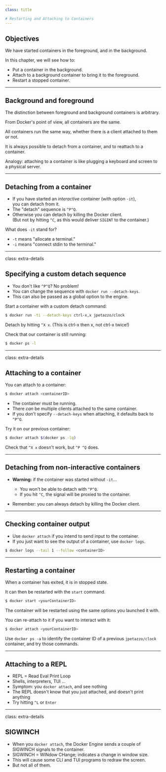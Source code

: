 ```yaml
---
class: title

# Restarting and Attaching to Containers
---
```



## Objectives

We have started containers in the foreground, and in the background.

In this chapter, we will see how to:

* Put a container in the background.
* Attach to a background container to bring it to the foreground.
* Restart a stopped container.
---
## Background and foreground

The distinction between foreground and background containers is arbitrary.

From Docker's point of view, all containers are the same.

All containers run the same way, whether there is a client attached to them or not.

It is always possible to detach from a container, and to reattach to a container.

Analogy: attaching to a container is like plugging a keyboard and screen to a physical server.

---
## Detaching from a container

* If you have started an *interactive* container (with option `-it`),
  <br/>you can detach from it.
* The "detach" sequence is `^P^Q`.
* Otherwise you can detach by killing the Docker client.
  <br/>(But not by hitting `^C`, as this would deliver `SIGINT`
  to the container.)

What does `-it` stand for?

* `-t` means "allocate a terminal."
* `-i` means "connect stdin to the terminal."

---
class: extra-details

## Specifying a custom detach sequence

* You don't like `^P^Q`? No problem!
* You can change the sequence with `docker run --detach-keys`.
* This can also be passed as a global option to the engine.

Start a container with a custom detach command:

```bash
$ docker run -ti --detach-keys ctrl-x,x jpetazzo/clock
```

Detach by hitting `^X x`. (This is ctrl-x then x, not ctrl-x twice!)

Check that our container is still running:

```bash
$ docker ps -l
```

---
class: extra-details

## Attaching to a container

You can attach to a container:

```bash
$ docker attach <containerID>
```

* The container must be running.
* There *can* be multiple clients attached to the same container.
* If you don't specify `--detach-keys` when attaching, it defaults back to `^P^Q`.

Try it on our previous container:

```bash
$ docker attach $(docker ps -lq)
```

Check that `^X x` doesn't work, but `^P ^Q` does.

---
## Detaching from non-interactive containers

* **Warning:** if the container was started without `-it`...

  * You won't be able to detach with `^P^Q`.
  * If you hit `^C`, the signal will be proxied to the container.

* Remember: you can always detach by killing the Docker client.

---
## Checking container output

* Use `docker attach` if you intend to send input to the container.
* If you just want to see the output of a container, use `docker logs`.

```bash
$ docker logs --tail 1 --follow <containerID>
```

---
## Restarting a container

When a container has exited, it is in stopped state.

It can then be restarted with the `start` command.

```bash
$ docker start <yourContainerID>
```

The container will be restarted using the same options you launched it
with.

You can re-attach to it if you want to interact with it:

```bash
$ docker attach <yourContainerID>
```

Use `docker ps -a` to identify the container ID of a previous `jpetazzo/clock` container,
and try those commands.

---
## Attaching to a REPL

* REPL = Read Eval Print Loop
* Shells, interpreters, TUI ...
* Symptom: you `docker attach`, and see nothing
* The REPL doesn't know that you just attached, and doesn't print anything
* Try hitting `^L` or `Enter`

---
class: extra-details

## SIGWINCH

* When you `docker attach`, the Docker Engine sends a couple of SIGWINCH signals to the container.
* SIGWINCH = WINdow CHange; indicates a change in window size.
* This will cause some CLI and TUI programs to redraw the screen.
* But not all of them.
